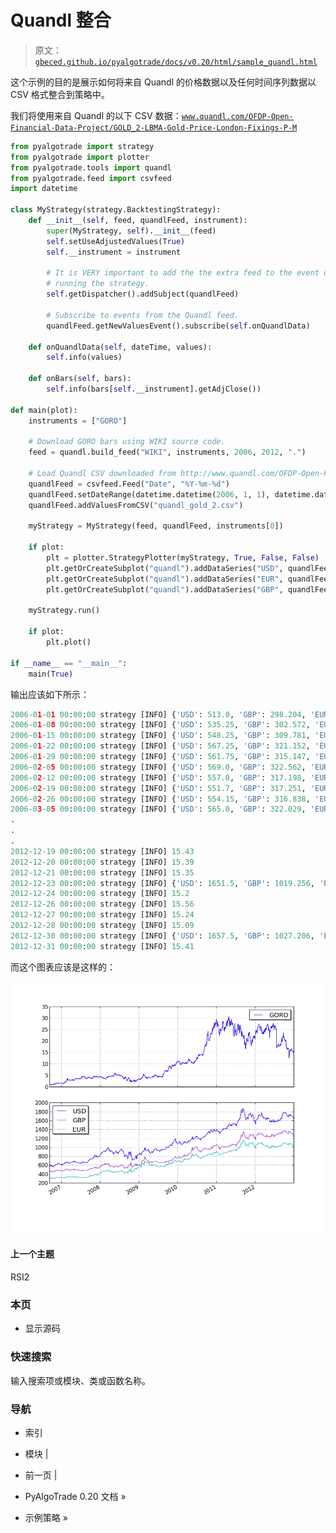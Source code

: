 # Quandl 整合

> 原文：[`gbeced.github.io/pyalgotrade/docs/v0.20/html/sample_quandl.html`](https://gbeced.github.io/pyalgotrade/docs/v0.20/html/sample_quandl.html)

这个示例的目的是展示如何将来自 Quandl 的价格数据以及任何时间序列数据以 CSV 格式整合到策略中。

我们将使用来自 Quandl 的以下 CSV 数据：[`www.quandl.com/OFDP-Open-Financial-Data-Project/GOLD_2-LBMA-Gold-Price-London-Fixings-P-M`](http://www.quandl.com/OFDP-Open-Financial-Data-Project/GOLD_2-LBMA-Gold-Price-London-Fixings-P-M)

```py
from pyalgotrade import strategy
from pyalgotrade import plotter
from pyalgotrade.tools import quandl
from pyalgotrade.feed import csvfeed
import datetime

class MyStrategy(strategy.BacktestingStrategy):
    def __init__(self, feed, quandlFeed, instrument):
        super(MyStrategy, self).__init__(feed)
        self.setUseAdjustedValues(True)
        self.__instrument = instrument

        # It is VERY important to add the the extra feed to the event dispatch loop before
        # running the strategy.
        self.getDispatcher().addSubject(quandlFeed)

        # Subscribe to events from the Quandl feed.
        quandlFeed.getNewValuesEvent().subscribe(self.onQuandlData)

    def onQuandlData(self, dateTime, values):
        self.info(values)

    def onBars(self, bars):
        self.info(bars[self.__instrument].getAdjClose())

def main(plot):
    instruments = ["GORO"]

    # Download GORO bars using WIKI source code.
    feed = quandl.build_feed("WIKI", instruments, 2006, 2012, ".")

    # Load Quandl CSV downloaded from http://www.quandl.com/OFDP-Open-Financial-Data-Project/GOLD_2-LBMA-Gold-Price-London-Fixings-P-M
    quandlFeed = csvfeed.Feed("Date", "%Y-%m-%d")
    quandlFeed.setDateRange(datetime.datetime(2006, 1, 1), datetime.datetime(2012, 12, 31))
    quandlFeed.addValuesFromCSV("quandl_gold_2.csv")

    myStrategy = MyStrategy(feed, quandlFeed, instruments[0])

    if plot:
        plt = plotter.StrategyPlotter(myStrategy, True, False, False)
        plt.getOrCreateSubplot("quandl").addDataSeries("USD", quandlFeed["USD"])
        plt.getOrCreateSubplot("quandl").addDataSeries("EUR", quandlFeed["EUR"])
        plt.getOrCreateSubplot("quandl").addDataSeries("GBP", quandlFeed["GBP"])

    myStrategy.run()

    if plot:
        plt.plot()

if __name__ == "__main__":
    main(True) 
```

输出应该如下所示：

```py
2006-01-01 00:00:00 strategy [INFO] {'USD': 513.0, 'GBP': 298.204, 'EUR': 433.533}
2006-01-08 00:00:00 strategy [INFO] {'USD': 535.25, 'GBP': 302.572, 'EUR': 440.173}
2006-01-15 00:00:00 strategy [INFO] {'USD': 548.25, 'GBP': 309.781, 'EUR': 454.489}
2006-01-22 00:00:00 strategy [INFO] {'USD': 567.25, 'GBP': 321.152, 'EUR': 468.802}
2006-01-29 00:00:00 strategy [INFO] {'USD': 561.75, 'GBP': 315.147, 'EUR': 460.526}
2006-02-05 00:00:00 strategy [INFO] {'USD': 569.0, 'GBP': 322.562, 'EUR': 474.167}
2006-02-12 00:00:00 strategy [INFO] {'USD': 557.0, 'GBP': 317.198, 'EUR': 463.78}
2006-02-19 00:00:00 strategy [INFO] {'USD': 551.7, 'GBP': 317.251, 'EUR': 463.224}
2006-02-26 00:00:00 strategy [INFO] {'USD': 554.15, 'GBP': 316.838, 'EUR': 465.555}
2006-03-05 00:00:00 strategy [INFO] {'USD': 565.0, 'GBP': 322.029, 'EUR': 469.854}
.
.
.
2012-12-19 00:00:00 strategy [INFO] 15.43
2012-12-20 00:00:00 strategy [INFO] 15.39
2012-12-21 00:00:00 strategy [INFO] 15.35
2012-12-23 00:00:00 strategy [INFO] {'USD': 1651.5, 'GBP': 1019.256, 'EUR': 1253.701}
2012-12-24 00:00:00 strategy [INFO] 15.2
2012-12-26 00:00:00 strategy [INFO] 15.56
2012-12-27 00:00:00 strategy [INFO] 15.24
2012-12-28 00:00:00 strategy [INFO] 15.09
2012-12-30 00:00:00 strategy [INFO] {'USD': 1657.5, 'GBP': 1027.206, 'EUR': 1253.024}
2012-12-31 00:00:00 strategy [INFO] 15.41

```

而这个图表应该是这样的：

![_images/quandl_sample.png](img/a0e3df97bc792937fcffb40e5e5ed71c.png)

#### 上一个主题

RSI2

### 本页

+   显示源码

### 快速搜索

输入搜索项或模块、类或函数名称。

### 导航

+   索引

+   模块 |

+   前一页 |

+   PyAlgoTrade 0.20 文档 »

+   示例策略 »

